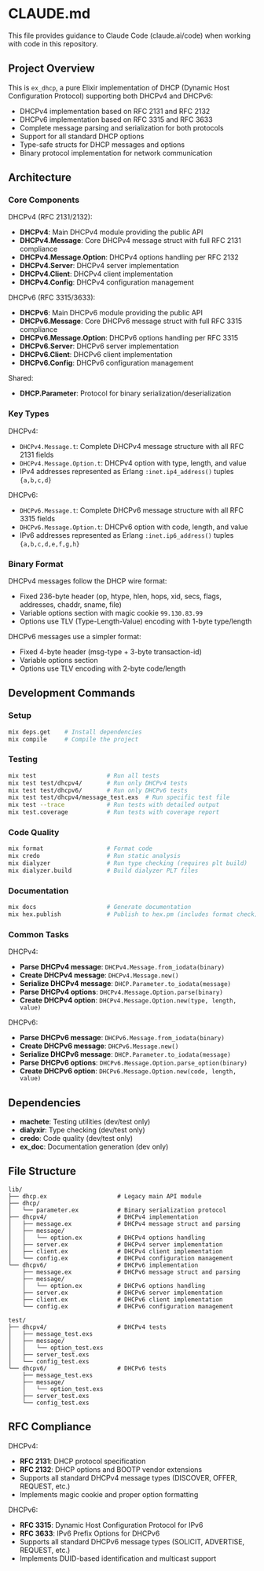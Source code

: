 # CLAUDE.md

This file provides guidance to Claude Code (claude.ai/code) when working with code in this repository.

## Project Overview

This is `ex_dhcp`, a pure Elixir implementation of DHCP (Dynamic Host Configuration Protocol) supporting both DHCPv4 and DHCPv6:

- DHCPv4 implementation based on RFC 2131 and RFC 2132
- DHCPv6 implementation based on RFC 3315 and RFC 3633
- Complete message parsing and serialization for both protocols
- Support for all standard DHCP options
- Type-safe structs for DHCP messages and options
- Binary protocol implementation for network communication

## Architecture

### Core Components

DHCPv4 (RFC 2131/2132):
- **DHCPv4**: Main DHCPv4 module providing the public API
- **DHCPv4.Message**: Core DHCPv4 message struct with full RFC 2131 compliance
- **DHCPv4.Message.Option**: DHCPv4 options handling per RFC 2132
- **DHCPv4.Server**: DHCPv4 server implementation
- **DHCPv4.Client**: DHCPv4 client implementation
- **DHCPv4.Config**: DHCPv4 configuration management

DHCPv6 (RFC 3315/3633):
- **DHCPv6**: Main DHCPv6 module providing the public API
- **DHCPv6.Message**: Core DHCPv6 message struct with full RFC 3315 compliance
- **DHCPv6.Message.Option**: DHCPv6 options handling per RFC 3315
- **DHCPv6.Server**: DHCPv6 server implementation
- **DHCPv6.Client**: DHCPv6 client implementation
- **DHCPv6.Config**: DHCPv6 configuration management

Shared:
- **DHCP.Parameter**: Protocol for binary serialization/deserialization

### Key Types

DHCPv4:
- `DHCPv4.Message.t`: Complete DHCPv4 message structure with all RFC 2131 fields
- `DHCPv4.Message.Option.t`: DHCPv4 option with type, length, and value
- IPv4 addresses represented as Erlang `:inet.ip4_address()` tuples `{a,b,c,d}`

DHCPv6:
- `DHCPv6.Message.t`: Complete DHCPv6 message structure with all RFC 3315 fields
- `DHCPv6.Message.Option.t`: DHCPv6 option with code, length, and value
- IPv6 addresses represented as Erlang `:inet.ip6_address()` tuples `{a,b,c,d,e,f,g,h}`

### Binary Format

DHCPv4 messages follow the DHCP wire format:
- Fixed 236-byte header (op, htype, hlen, hops, xid, secs, flags, addresses, chaddr, sname, file)
- Variable options section with magic cookie `99.130.83.99`
- Options use TLV (Type-Length-Value) encoding with 1-byte type/length

DHCPv6 messages use a simpler format:
- Fixed 4-byte header (msg-type + 3-byte transaction-id)
- Variable options section
- Options use TLV encoding with 2-byte code/length

## Development Commands

### Setup
```bash
mix deps.get    # Install dependencies
mix compile     # Compile the project
```

### Testing
```bash
mix test                    # Run all tests
mix test test/dhcpv4/       # Run only DHCPv4 tests
mix test test/dhcpv6/       # Run only DHCPv6 tests
mix test test/dhcpv4/message_test.exs  # Run specific test file
mix test --trace            # Run tests with detailed output
mix test.coverage           # Run tests with coverage report
```

### Code Quality
```bash
mix format                  # Format code
mix credo                   # Run static analysis
mix dialyzer                # Run type checking (requires plt build)
mix dialyzer.build          # Build dialyzer PLT files
```

### Documentation
```bash
mix docs                    # Generate documentation
mix hex.publish             # Publish to hex.pm (includes format check)
```

### Common Tasks

DHCPv4:
- **Parse DHCPv4 message**: `DHCPv4.Message.from_iodata(binary)`
- **Create DHCPv4 message**: `DHCPv4.Message.new()`
- **Serialize DHCPv4 message**: `DHCP.Parameter.to_iodata(message)`
- **Parse DHCPv4 options**: `DHCPv4.Message.Option.parse(binary)`
- **Create DHCPv4 option**: `DHCPv4.Message.Option.new(type, length, value)`

DHCPv6:
- **Parse DHCPv6 message**: `DHCPv6.Message.from_iodata(binary)`
- **Create DHCPv6 message**: `DHCPv6.Message.new()`
- **Serialize DHCPv6 message**: `DHCP.Parameter.to_iodata(message)`
- **Parse DHCPv6 options**: `DHCPv6.Message.Option.parse_option(binary)`
- **Create DHCPv6 option**: `DHCPv6.Message.Option.new(code, length, value)`

## Dependencies

- **machete**: Testing utilities (dev/test only)
- **dialyxir**: Type checking (dev/test only)
- **credo**: Code quality (dev/test only)
- **ex_doc**: Documentation generation (dev only)

## File Structure

```
lib/
├── dhcp.ex                    # Legacy main API module
├── dhcp/
│   └── parameter.ex           # Binary serialization protocol
├── dhcpv4/                    # DHCPv4 implementation
│   ├── message.ex             # DHCPv4 message struct and parsing
│   ├── message/
│   │   └── option.ex          # DHCPv4 options handling
│   ├── server.ex              # DHCPv4 server implementation
│   ├── client.ex              # DHCPv4 client implementation
│   └── config.ex              # DHCPv4 configuration management
└── dhcpv6/                    # DHCPv6 implementation
    ├── message.ex             # DHCPv6 message struct and parsing
    ├── message/
    │   └── option.ex          # DHCPv6 options handling
    ├── server.ex              # DHCPv6 server implementation
    ├── client.ex              # DHCPv6 client implementation
    └── config.ex              # DHCPv6 configuration management

test/
├── dhcpv4/                    # DHCPv4 tests
│   ├── message_test.exs
│   ├── message/
│   │   └── option_test.exs
│   ├── server_test.exs
│   └── config_test.exs
└── dhcpv6/                    # DHCPv6 tests
    ├── message_test.exs
    ├── message/
    │   └── option_test.exs
    ├── server_test.exs
    └── config_test.exs
```

## RFC Compliance

DHCPv4:
- **RFC 2131**: DHCP protocol specification
- **RFC 2132**: DHCP options and BOOTP vendor extensions
- Supports all standard DHCPv4 message types (DISCOVER, OFFER, REQUEST, etc.)
- Implements magic cookie and proper option formatting

DHCPv6:
- **RFC 3315**: Dynamic Host Configuration Protocol for IPv6
- **RFC 3633**: IPv6 Prefix Options for DHCPv6
- Supports all standard DHCPv6 message types (SOLICIT, ADVERTISE, REQUEST, etc.)
- Implements DUID-based identification and multicast support